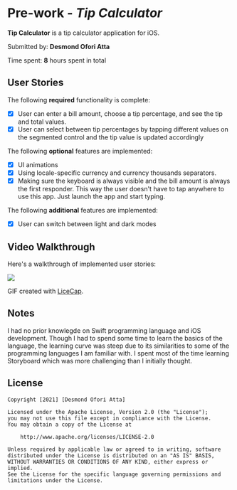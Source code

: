 # Pre-work - *Tip Calculator*

**Tip Calculator** is a tip calculator application for iOS.

Submitted by: **Desmond Ofori Atta**

Time spent: **8** hours spent in total

## User Stories

The following **required** functionality is complete:

* [x] User can enter a bill amount, choose a tip percentage, and see the tip and total values.
* [x] User can select between tip percentages by tapping different values on the segmented control and the tip value is updated accordingly

The following **optional** features are implemented:

* [x] UI animations
* [x] Using locale-specific currency and currency thousands separators.
* [x] Making sure the keyboard is always visible and the bill amount is always the first responder. This way the user doesn't have to tap anywhere to use this app. Just launch the app and start typing.

The following **additional** features are implemented:

- [x] User can switch between light and dark modes

## Video Walkthrough

Here's a walkthrough of implemented user stories:

![](https://i.imgur.com/tCbzlCP.gif)


GIF created with [LiceCap](http://www.cockos.com/licecap/).

## Notes

I had no prior knowlegde on Swift programming language and iOS development. Though I had to spend some time to learn the basics of the language, the learning curve was steep due to its similarities to some of the programming languages I am familiar with. I spent most of the time learning Storyboard which was more challenging than I initially thought.

## License

    Copyright [2021] [Desmond Ofori Atta]

    Licensed under the Apache License, Version 2.0 (the "License");
    you may not use this file except in compliance with the License.
    You may obtain a copy of the License at

        http://www.apache.org/licenses/LICENSE-2.0

    Unless required by applicable law or agreed to in writing, software
    distributed under the License is distributed on an "AS IS" BASIS,
    WITHOUT WARRANTIES OR CONDITIONS OF ANY KIND, either express or implied.
    See the License for the specific language governing permissions and
    limitations under the License.
